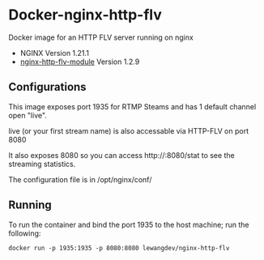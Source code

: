 # Docker-nginx-http-flv
Docker image for an HTTP FLV server running on nginx

* NGINX Version 1.21.1
* [nginx-http-flv-module](https://github.com/winshining/nginx-http-flv-module) Version 1.2.9

## Configurations
This image exposes port 1935 for RTMP Steams and has 1 default channel open "live".

live (or your first stream name) is also accessable via HTTP-FLV on port 8080

It also exposes 8080 so you can access http://<your server ip>:8080/stat to see the streaming statistics.

The configuration file is in /opt/nginx/conf/

## Running

To run the container and bind the port 1935 to the host machine; run the following:
```
docker run -p 1935:1935 -p 8080:8080 lewangdev/nginx-http-flv
```
